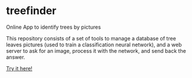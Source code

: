 # treefinder
Online App to identify trees by pictures

This repository consists of a set of tools to manage a database of tree leaves pictures (used to train a classification neural network), and a web server to ask for an image, process it with the network, and send back the answer.

[Try it here!](http://37.135.97.99/)
